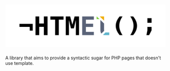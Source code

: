 # ![¬HTMEl();](https://raw.githubusercontent.com/mateusfccp/HTMEl/master/Logo.svg)
A library that aims to provide a syntactic sugar for PHP pages that doesn't use template.
